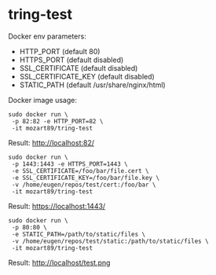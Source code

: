 # tring-test

Docker env parameters:
* HTTP_PORT (default 80)
* HTTPS_PORT (default disabled)
* SSL_CERTIFICATE (default disabled)
* SSL_CERTIFICATE_KEY (default disabled)
* STATIC_PATH (default /usr/share/nginx/html)

Docker image usage:
```
sudo docker run \
 -p 82:82 -e HTTP_PORT=82 \
 -it mozart89/tring-test
```
Result:
[http://localhost:82/](http://localhost:82/)


```
sudo docker run \
 -p 1443:1443 -e HTTPS_PORT=1443 \
 -e SSL_CERTIFICATE=/foo/bar/file.cert \
 -e SSL_CERTIFICATE_KEY=/foo/bar/file.key \
 -v /home/eugen/repos/test/cert:/foo/bar \
 -it mozart89/tring-test
```
Result:
[https://localhost:1443/](https://localhost:1443/)




```
sudo docker run \
 -p 80:80 \
 -e STATIC_PATH=/path/to/static/files \
 -v /home/eugen/repos/test/static:/path/to/static/files \
 -it mozart89/tring-test
```

Result:
[http://localhost/test.png](http://localhost/test.png)

